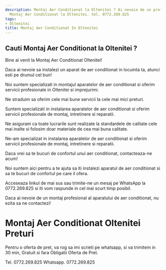 ```yaml
---
description: Montaj Aer Conditionat la Oltenitei ? Ai nevoie de un profesionist in
  Montaj Aer Conditionat la Oltenitei. tel. 0772.269.825
tags:
- Oltenitei
title: Montaj Aer Conditionat In Oltenitei
---
```



## Cauti Montaj Aer Conditionat la Oltenitei ?

Bine ai venit la Montaj Aer Conditionat Oltenitei!

Daca ai nevoie sa instalezi un aparat de aer conditionat in locuinta ta, atunci esti pe drumul cel bun! 

Noi suntem specializati in montajul aparatelor de aer conditionat si oferim servicii profesionale in Oltenitei si imprejurimi. 

Ne straduim sa oferim cele mai bune servicii la cele mai mici preturi. 

Suntem specializati in instalarea aparatelor de aer conditionat si oferim servicii profesionale de montaj, intretinere si reparatii. 

Ne asiguram ca toate lucrarile sunt realizate la standardele de calitate cele mai inalte si folosim doar materiale de cea mai buna calitate. 

Ne-am specializat in instalarea aparatelor de aer conditionat si oferim servicii profesionale de montaj, intretinere si reparatii.

Daca vrei sa te bucuri de confortul unui aer conditionat, contacteaza-ne acum!

Noi suntem aici pentru a te ajuta sa iti instalezi aparatul de aer conditionat si sa te bucuri de confortul pe care il ofera. 

Acceseaza linkul de mai sus sau trimite-ne un mesaj pe WhatsApp la 0772.269.825 si iti vom raspunde in cel mai scurt timp posibil. 

Daca ai nevoie de un montaj profesional al aparatului de aer conditionat, nu ezita sa ne contactezi!

# Montaj Aer Conditionat Oltenitei Preturi
Pentru o oferta de pret, va rog sa imi scrieti pe whatsapp, si va trimitem in 30 min, Gratuit si fara Obligatii Oferta de Pret.

Tel. 0772.269.825
Whatsapp. 0772.269.825